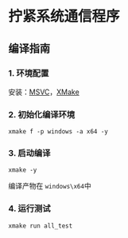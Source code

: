 # 拧紧系统通信程序

## 编译指南

### 1. 环境配置

安装：[MSVC](https://visualstudio.microsoft.com/downloads/?q=build+tools#build-tools-for-visual-studio-2022)，[XMake](https://xmake.io/)

### 2. 初始化编译环境

```shell
xmake f -p windows -a x64 -y
```

### 3. 启动编译

```shell
xmake -y
```

编译产物在 `windows\x64`中

### 4. 运行测试

```shell
xmake run all_test
```
